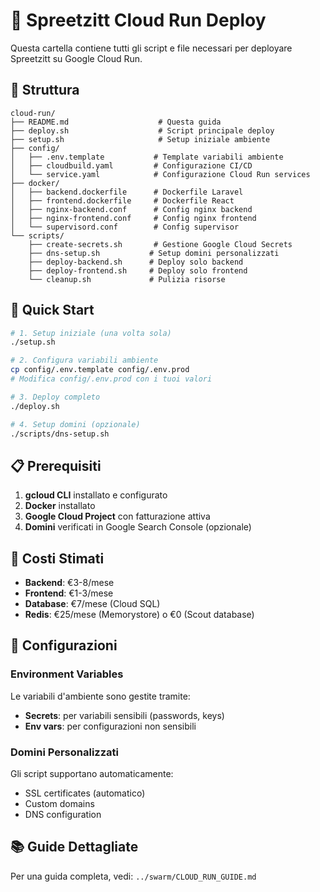 # 🚀 Spreetzitt Cloud Run Deploy

Questa cartella contiene tutti gli script e file necessari per deployare Spreetzitt su Google Cloud Run.

## 📁 Struttura

```
cloud-run/
├── README.md                    # Questa guida
├── deploy.sh                    # Script principale deploy
├── setup.sh                     # Setup iniziale ambiente
├── config/
│   ├── .env.template           # Template variabili ambiente
│   ├── cloudbuild.yaml         # Configurazione CI/CD
│   └── service.yaml            # Configurazione Cloud Run services
├── docker/
│   ├── backend.dockerfile      # Dockerfile Laravel
│   ├── frontend.dockerfile     # Dockerfile React
│   ├── nginx-backend.conf      # Config nginx backend
│   ├── nginx-frontend.conf     # Config nginx frontend
│   └── supervisord.conf        # Config supervisor
└── scripts/
    ├── create-secrets.sh       # Gestione Google Cloud Secrets
    ├── dns-setup.sh           # Setup domini personalizzati
    ├── deploy-backend.sh      # Deploy solo backend
    ├── deploy-frontend.sh     # Deploy solo frontend
    └── cleanup.sh             # Pulizia risorse
```

## 🚀 Quick Start

```bash
# 1. Setup iniziale (una volta sola)
./setup.sh

# 2. Configura variabili ambiente
cp config/.env.template config/.env.prod
# Modifica config/.env.prod con i tuoi valori

# 3. Deploy completo
./deploy.sh

# 4. Setup domini (opzionale)
./scripts/dns-setup.sh
```

## 📋 Prerequisiti

1. **gcloud CLI** installato e configurato
2. **Docker** installato
3. **Google Cloud Project** con fatturazione attiva
4. **Domini** verificati in Google Search Console (opzionale)

## 🎯 Costi Stimati

- **Backend**: €3-8/mese
- **Frontend**: €1-3/mese
- **Database**: €7/mese (Cloud SQL)
- **Redis**: €25/mese (Memorystore) o €0 (Scout database)

## 🔧 Configurazioni

### Environment Variables

Le variabili d'ambiente sono gestite tramite:

- **Secrets**: per variabili sensibili (passwords, keys)
- **Env vars**: per configurazioni non sensibili

### Domini Personalizzati

Gli script supportano automaticamente:

- SSL certificates (automatico)
- Custom domains
- DNS configuration

## 📚 Guide Dettagliate

Per una guida completa, vedi: `../swarm/CLOUD_RUN_GUIDE.md`
